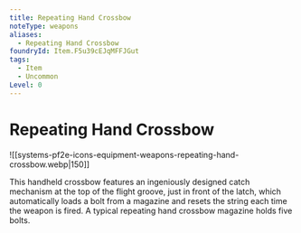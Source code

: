 ```yaml
---
title: Repeating Hand Crossbow
noteType: weapons
aliases:
  - Repeating Hand Crossbow
foundryId: Item.F5u39cEJqMFFJGut
tags:
  - Item
  - Uncommon
Level: 0
---
```


# Repeating Hand Crossbow
![[systems-pf2e-icons-equipment-weapons-repeating-hand-crossbow.webp|150]]

This handheld crossbow features an ingeniously designed catch mechanism at the top of the flight groove, just in front of the latch, which automatically loads a bolt from a magazine and resets the string each time the weapon is fired. A typical repeating hand crossbow magazine holds five bolts.
